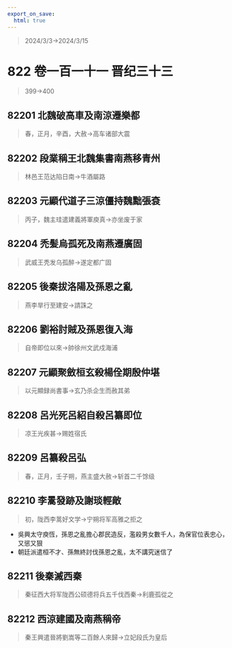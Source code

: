 ```yaml
---
export_on_save:
  html: true
---
```


> 2024/3/3->2024/3/15

# 822 卷一百一十一 晋纪三十三

> 399->400

## 82201 北魏破高車及南涼遷樂都
> 春，正月，辛酉，大赦->高车诸部大震

## 82202 段業稱王北魏集書南燕移青州
> 林邑王范达陷日南->牛酒屬路

## 82203 元顯代道子三涼僵持魏黜張袞
> 丙子，魏主珪遣建義將軍庾真->亦坐废于家

## 82204 禿髪烏孤死及南燕遷廣固
> 武威王秃发乌孤醉->遂定都广固

## 82205 後秦拔洛陽及孫恩之亂
> 燕李旱行至建安->請誅之

## 82206 劉裕討賊及孫恩復入海
> 自帝即位以來->帥徐州文武戍海浦

## 82207 元顯聚斂桓玄殺楊佺期殷仲堪
> 以元顯録尚書事->玄乃杀企生而赦其弟

## 82208 呂光死呂紹自殺呂纂即位
> 凉王光疾甚->赐姓宿氏

## 82209 呂纂殺呂弘
> 春，正月，壬子朔，燕主盛大赦->斩首二千馀级

## 82210 李暠發跡及謝琰輕敵
> 初，陇西李暠好文学->宁朔将军高雅之拒之
- 吳興太守庾恆，孫恩之亂擔心郡民造反，濫殺男女數千人，為保官位表忠心，又慫又狠
- 朝廷派遣桓不才、孫無終討伐孫恩之亂，太不講究迷信了

## 82211 後秦滅西秦
> 秦征西大将军陇西公硕德将兵五千伐西秦->利鹿孤從之

## 82212 西涼建國及南燕稱帝
> 秦王興遣晉將劉嵩等二百餘人來歸->立妃段氏为皇后